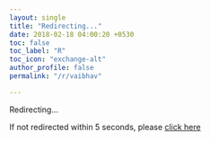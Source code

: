 ```yaml
---
layout: single
title: "Redirecting..."
date: 2018-02-18 04:00:20 +0530
toc: false
toc_label: "R"
toc_icon: "exchange-alt"
author_profile: false
permalink: "/r/vaibhav"

---
```


Redirecting...

If not redirected within 5 seconds, please [click here](https://vaibhavkaushal.com)

<script type="text/javascript">
	window.location.href="https://vaibhavkaushal.com";
</script>
